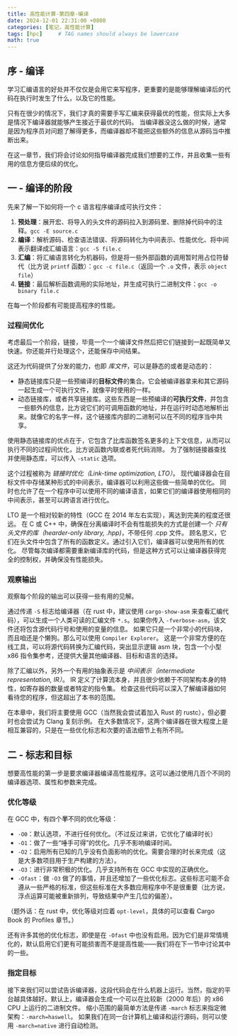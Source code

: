 ```yaml
---
title: 高性能计算-第四章-编译
date: 2024-12-01 22:31:00 +0800
categories: [笔记，高性能计算]
tags: [hpc]     # TAG names should always be lowercase
math: true
---
```

## 序 - 编译

学习汇编语言的好处并不仅仅是会用它来写程序，更重要的是能够理解编译后的代码在执行时发生了什么，以及它的性能。

只有在很少的情况下，我们才真的需要手写汇编来获得最优的性能，但实际上大多是情况下编译器就能够产生接近于最优的代码。
当编译器没这么做的时候，通常是因为程序员对问题了解得更多，而编译器却不能把这些额外的信息从源码当中推断出来。

在这一章节，我们将会讨论如何指导编译器完成我们想要的工作，并且收集一些有用的信息方便后续的优化。

## 一 - 编译的阶段

先来了解一下如何将一个 c 语言程序编译成可执行文件：

1. **预处理**：展开宏、将导入的头文件的源码拉入到源码里、删除掉代码中的注释。`gcc -E source.c`
2. **编译**：解析源码、检查语法错误、将源码转化为中间表示、性能优化、将中间表示翻译成汇编语言：`gcc -S file.c`
3. **汇编**：将汇编语言转化为机器码，但是将一些外部函数的调用暂时用占位符替代（比方说 `printf` 函数）：`gcc -c file.c`（返回一个 `.o` 文件，表示 `object file`）
4. **链接**：最后解析函数调用的实际地址，并生成可执行二进制文件：`gcc -o binary file.c`

在每一个阶段都有可能提高程序的性能。

### 过程间优化

考虑最后一个阶段，链接，毕竟一个一个编译文件然后把它们链接到一起既简单又快速。你还能并行处理这个，还能保存中间结果。

这还为代码提供了分发的能力，也即 _库文件_，可以是静态的或者是动态的：

- 静态链接库只是一些预编译的**目标文件**的集合。它会被编译器拿来和其它源码一起生成一个可执行文件，就像平时使用的一样。
- 动态链接库，或者共享链接库。这些东西是一些预编译的**可执行文件**，并包含一些额外的信息，比方说它们的可调用函数的地址，并在运行时动态地解析出来。就像它的名字一样，这个链接库内部的二进制可以在不同的程序当中共享。

使用静态链接库的优点在于，它包含了比库函数签名更多的上下文信息，从而可以执行不同的过程间优化，比方说函数内联或者死代码消除。
为了强制链接器查找并使用静态库，可以传入 `-static` 选项。

这个过程被称为 _链接时优化（Link-time optimization, LTO）_。
现代编译器会在目标文件中存储某种形式的中间表示，编译器可以利用这些做一些简单的优化。
同时也允许了在一个程序中可以使用不同的编译语言，如果它们的编译器使用相同的中间表示，甚至可以跨语言进行优化。

LTO 是一个相对较新的特性（GCC 在 2014 年左右实现），离达到完美的程度还很远。
在 C 或 C++ 中，确保在分离编译时不会有性能损失的方式是创建一个 _只有头文件的库（hearder-only library, .hpp)_，不带任何 .cpp 文件。
顾名思义，它们在头文件中包含了所有的函数定义。通过引入它们，编译器可以使用所有的优化。
尽管每次编译都需要重新编译库的代码，但是这种方式可以让编译器获得完全的控制权，并确保没有性能损失。

### 观察输出

观察每个阶段的输出可以获得一些有用的见解。

通过传递 `-S` 标志给编译器（在 rust 中，建议使用 `cargo-show-asm` 来查看汇编代码），可以生成一个人类可读的汇编文件 `*.s`。如果你传入 `-fverbose-asm`，该文件还将包含源代码行号和使用的变量的信息。
如果它只是一个非常小的代码块，而且咱还是个懒狗。那么可以使用 `Compiler Explorer`。
这是一个非常方便的在线工具，可以将源代码转换为汇编代码，突出显示逻辑 asm 块，包含一个小型 x86 指令集参考，还提供大量其他编译器、目标和语言的选择。

除了汇编以外，另外一个有用的抽象表示是 _中间表示（intermediate representation, IR）_。
IR 定义了计算流本身，并且很少依赖于不同架构本身的特性，如寄存器的数量或者特定的指令集。
检查这些代码可以深入了解编译器如何看待您的程序，但这超出了本书的范围。

在本章中，我们将主要使用 GCC（当然我会尝试着加入 Rust 的 rustc），但必要时也会尝试为 Clang 复刻示例。
在大多数情况下，这两个编译器在很大程度上是相互兼容的，只是在一些优化标志和次要的语法细节上有所不同。

## 二 - 标志和目标

想要高性能的第一步是要求编译器编译高性能程序。这可以通过使用几百个不同的编译器选项、属性和参数来完成。

### 优化等级

在 GCC 中，有四个**半**不同的优化等级：

- `-O0`：默认选项，不进行任何优化。（不过反过来讲，它优化了编译时长）
- `-O1`：做了一些“唾手可得”的优化。几乎不影响编译时间。
- `-O2`：启用所有已知的几乎没有负面影响的优化。需要合理的时长来完成（这是大多数项目用于生产构建的方法）。
- `-O3`：进行非常积极的优化。几乎支持所有在 GCC 中实现的正确优化。
- `-Ofast`：做 `-O3` 做了的事情，并且还增加了一些优化标志。这些标志可能不会遵从一些严格的标准，但这些标准在大多数应用程序中不是很重要（比方说，浮点运算可能被重新排列，导致结果中产生几位的偏差）。

（题外话：在 rust 中，优化等级对应着 `opt-level`，具体的可以查看 Cargo Book 的 Profiles 章节。）

还有许多其他的优化标志，即使是在 `-Ofast` 中也没有启用。因为它们是非常情境化的，默认启用它们更有可能损害而不是提高性能——我们将在下一节中讨论其中的一些。

### 指定目标

接下来我们可以尝试告诉编译器，这段代码会在什么机器上运行。当然，指定的平台越具体越好。默认上，编译器会生成一个可以在比较新（2000 年后）的 x86 CPU 上运行的二进制文件。
缩小范围的最简单方法是传递 `-march` 标志来指定微架构：`-march=haswell`。
如果我们在同一台计算机上编译和运行源码，则可以使用 `-march=native` 进行自动检测。
